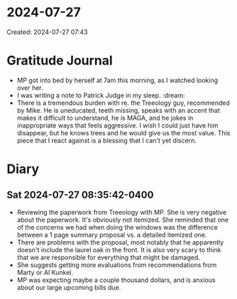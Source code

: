 # 2024-07-27
Created: 2024-07-27 07:43

# Gratitude Journal 

- MP got into bed by herself at 7am this morning, as I watched looking over her.
- I was writing a note to Patrick Judge in my sleep. :dream:
- There is a tremendous burden with re. the Treeology guy, recommended by Mike. He is uneducated, teeth missing, speaks with an accent that makes it difficult to understand, he is MAGA, and he jokes in inappropriate ways that feels aggressive. I wish I could just have him disappear, but he knows trees and he would give us the most value. This piece that I react against is a blessing that I can't yet discern.

# Diary 

## Sat 2024-07-27 08:35:42-0400
- Reviewing the paperwork from Treeology with MP. She is very negative about the paperwork. It's obviously not itemized. She reminded that one of the concerns we had when doing the windows was the difference between a 1 page summary proposal vs. a detailed itemized one. 
- There are problems with the proposal, most notably that he apparently doesn't include the laurel oak in the front. It is also very scary to think that we are responsible for everything that might be damaged. 
- She suggests getting more evaluations from recommendations from Marty or Al Kunkel.
- MP was expecting maybe a couple thousand dollars, and is anxious about our large upcoming bills due.

